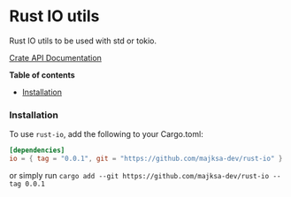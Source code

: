 # Rust IO utils

Rust IO utils to be used with std or tokio.

[Crate API Documentation](https://majksa-dev.github.io/rust-io/)

**Table of contents**

- [Installation](#installation)

### Installation

To use `rust-io`, add the following to your Cargo.toml:

<!-- x-release-please-start-version -->

```toml
[dependencies]
io = { tag = "0.0.1", git = "https://github.com/majksa-dev/rust-io" }
```

or simply run `cargo add --git https://github.com/majksa-dev/rust-io --tag 0.0.1`

<!-- x-release-please-end -->
